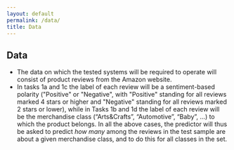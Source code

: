 ```yaml
---
layout: default
permalink: /data/
title: Data
---
```


## Data

- The data on which the tested systems will be required to operate will consist of product reviews from the Amazon website. 
- In tasks 1a and 1c the label of each review will be a sentiment-based polarity ("Positive" or "Negative", with "Positive" standing for all reviews marked 4 stars or higher and "Negative" standing for all reviews marked 2 stars or lower), while in Tasks 1b and 1d the label of each review will be the merchandise class (“Arts&Crafts”, “Automotive”, “Baby”, ...) to which the product belongs. In all the above cases, the predictor will thus be asked to predict *how many* among the reviews in the test sample are about a given merchandise class, and to do this for all classes in the set.
